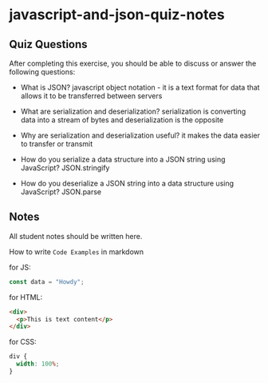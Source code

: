 # javascript-and-json-quiz-notes

## Quiz Questions

After completing this exercise, you should be able to discuss or answer the following questions:

- What is JSON?
javascript object notation - it is a text format for data that allows it to be transferred between servers


- What are serialization and deserialization?
serialization is converting data into a stream of bytes and deserialization is the opposite

- Why are serialization and deserialization useful?
it makes the data easier to transfer or transmit

- How do you serialize a data structure into a JSON string using JavaScript?
JSON.stringify

- How do you deserialize a JSON string into a data structure using JavaScript?
JSON.parse

## Notes

All student notes should be written here.


How to write `Code Examples` in markdown

for JS:

```javascript
const data = "Howdy";
```

for HTML:

```html
<div>
  <p>This is text content</p>
</div>
```

for CSS:

```css
div {
  width: 100%;
}
```
